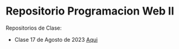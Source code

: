 # Repositorio Programacion Web II

Repositorios de Clase:

- Clase 17 de Agosto de 2023 [Aqui](./Clase_17_Agosto_2023/)
